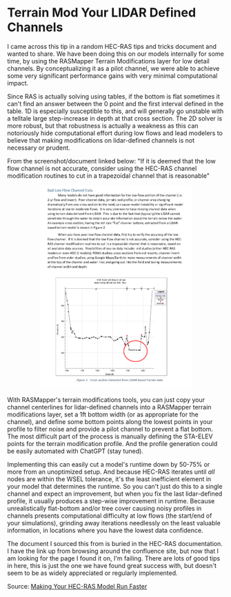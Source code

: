 # Terrain Mod Your LIDAR Defined Channels

I came across this tip in a random HEC-RAS tips and tricks document and wanted to share. We have been doing this on our models internally for some time, by using the RASMapper Terrain Modifications layer for low detail channels. By conceptualizing it as a pilot channel, we were able to achieve some very significant performance gains with very minimal computational impact.

Since RAS is actually solving using tables, if the bottom is flat sometimes it can't find an answer between the 0 point and the first interval defined in the table. 1D is especially susceptible to this, and will generally go unstable with a telltale large step-increase in depth at that cross section. The 2D solver is more robust, but that robustness is actually a weakness as this can notoriously hide computational effort during low flows and lead modelers to believe that making modifications on lidar-defined channels is not necessary or prudent.

From the screenshot/document linked below:
"If it is deemed that the low flow channel is not accurate, consider using the HEC-RAS channel modification routines to cut in a trapezoidal channel that is reasonable"

<p align="center">
  <img src="img/LowDetailTerrainMods.png" width=70%>
</p>

With RASMapper's terrain modifications tools, you can just copy your channel centerlines for lidar-defined channels into a RASMapper terrain modifications layer, set a 1ft bottom width (or as appropriate for the channel), and define some bottom points along the lowest points in your profile to filter noise and provide a pilot channel to prevent a flat bottom. The most difficult part of the process is manually defining the STA-ELEV points for the terrain modification profile. And the profile generation could be easily automated with ChatGPT (stay tuned).

Implementing this can easily cut a model's runtime down by 50-75% or more from an unoptimized setup. And because HEC-RAS iterates until *all* nodes are within the WSEL tolerance, it's the least inefficient element in your model that determines the runtime. So you can't just do this to a single channel and expect an improvement, but when you fix the last lidar-defined profile, it usually produces a step-wise improvement in runtime. Because unrealistically flat-bottom and/or tree cover causing noisy profiles in channels presents computational difficulty at low flows (the start/end of your simulations), grinding away iterations needlessly on the least valuable information, in locations where you have the lowest data confidence.

The document I sourced this from is buried in the HEC-RAS documentation. I have the link up from browsing around the confluence site, but now that I am looking for the page I found it on, I'm failing. There are lots of good tips in here, this is just the one we have found great success with, but doesn't seem to be as widely appreciated or regularly implemented.

Source: [Making Your HEC-RAS Model Run Faster](https://www.hec.usace.army.mil/confluence/rasdocs/hgt/files/latest/91881845/105585053/2/1658159468274/Making+HEC-RASModels+Run+Faster.pdf)
